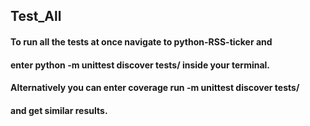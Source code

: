 ## Test_All
#### To run all the tests at once navigate to python-RSS-ticker and
#### enter python -m unittest discover tests/ inside your terminal.
#### Alternatively you can enter coverage run -m unittest discover tests/ 
#### and get similar results.

